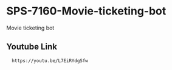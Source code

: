 # SPS-7160-Movie-ticketing-bot
Movie ticketing bot

Youtube Link
---------------------------------


      https://youtu.be/L7EiRYdgSfw

   
